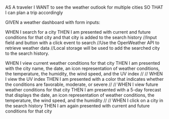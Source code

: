 AS A traveler
I WANT to see the weather outlook for multiple cities
SO THAT I can plan a trip accordingly

GIVEN a weather dashboard with form inputs:

WHEN I search for a city
THEN I am presented with current and future conditions for that city and that city is added to the search history
//Input field and button with a click event to search
//Use the OpenWeather API to retrieve weather data
//Local storage will be used to add the searched city to the search history.

WHEN I view current weather conditions for that city
THEN I am presented with the city name, the date, an icon representation of weather conditions, the temperature, the humidity, the wind speed, and the UV index
//
//
WHEN I view the UV index
THEN I am presented with a color that indicates whether the conditions are favorable, moderate, or severe
//
//
WHEN I view future weather conditions for that city
THEN I am presented with a 5-day forecast that displays the date, an icon representation of weather conditions, the temperature, the wind speed, and the humidity
//
//
WHEN I click on a city in the search history
THEN I am again presented with current and future conditions for that city
